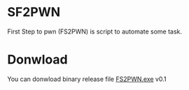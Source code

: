 # SF2PWN
First Step to pwn (FS2PWN) is script to automate some task.

# Donwload
You can donwload binary release file [FS2PWN.exe](https://github.com/0xAbdullah/SF2PWN/releases/download/0.1/FS2PWN.exe) v0.1
